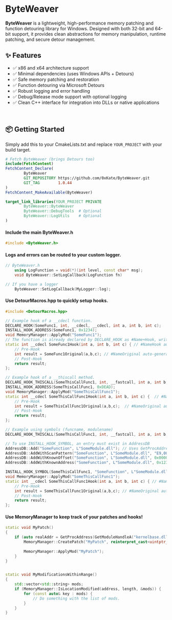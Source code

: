 ﻿# ByteWeaver

**ByteWeaver** is a lightweight, high-performance memory patching and function detouring library for Windows. Designed with both 32-bit and 64-bit support, it provides clean abstractions for memory manipulation, runtime patching, and secure detour management.

## ✨ Features

- ✅ x86 and x64 architecture support  
- ✅ Minimal dependencies (uses Windows APIs + Detours)  
- ✅ Safe memory patching and restoration  
- ✅ Function detouring via Microsoft Detours  
- ✅ Robust logging and error handling  
- ✅ Debug/Release mode support with optional logging  
- ✅ Clean C++ interface for integration into DLLs or native applications  

<br/>

## 📦 Getting Started
Simply add this to your CmakeLists.txt and replace `YOUR_PROJECT` with your build target.

~~~cmake
# Fetch ByteWeaver (brings Detours too)
include(FetchContent)
FetchContent_Declare(
        ByteWeaver
        GIT_REPOSITORY https://github.com/0xKate/ByteWeaver.git
        GIT_TAG        1.0.44
)
FetchContent_MakeAvailable(ByteWeaver)

target_link_libraries(YOUR_PROJECT PRIVATE
        ByteWeaver::ByteWeaver
        ByteWeaver::DebugTools	# Optional
        ByteWeaver::LogUtils	# Optional
)
~~~

#### Include the main ByteWeaver.h
~~~c++
#include <ByteWeaver.h>
~~~

#### Logs and errors can be routed to your custom logger.
~~~c++
// ByteWeaver.h
	using LogFunction = void(*)(int level, const char* msg);
	void ByteWeaver::SetLogCallback(LogFunction fn) 

// If you have a logger
	ByteWeaver::SetLogCallback(MyLogger::log);
~~~

#### Use DetourMacros.hpp to quickly setup hooks.
~~~c++
#include <DetourMacros.hpp>

// Example hook of a __cdecl function.
DECLARE_HOOK(SomeFunc1, int, __cdecl, __cdecl, int a, int b, int c);
INSTALL_HOOK_ADDRESS(SomeFunc1, 0x1234);
void MemoryManager::ApplyMod("SomeFunc1");
// The function is already declared by DECLARE_HOOK as #Name+Hook, write your implementation.
static int __cdecl SomeFunc1Hook(int a, int b, int c) { // #NameHook auto-generated 
    // Pre-Hook
    int result = SomeFunc1Original(a,b,c); // #NameOriginal auto-generated
    // Post-Hook
    return result;
}; 

// Example hook of a __thiscall method.
DECLARE_HOOK_THISCALL(SomeThisCallFunc1, int, __fastcall, int a, int b, int c);
INSTALL_HOOK_ADDRESS(SomeThisCallFunc1, 0xDEAD);
void MemoryManager::ApplyMod("SomeThisCallFunc1");
static int __cdecl SomeThisCallFunc1Hook(int a, int b, int c) {  // #NameHook auto-generated 
    // Pre-Hook
    int result = SomeThisCallFunc1Original(a,b,c);  // #NameOriginal auto-generated
    // Post-Hook
    return result;
}; 

// Example using symbols (funcname, modulename)
DECLARE_HOOK_THISCALL(SomeThisCallFunc1, int, __fastcall, int a, int b, int c);

// To use INSTALL_HOOK_SYMBOL, an entry must exist in AddressDB
AddressDB::Add("SomeFunction", L"SomeModule.dll"); // Uses GetProcAddress to find the symbol.
AddressDB::AddWithScanPattern("SomeFunction", L"SomeModule.dll", "E9,00,00,00,00"); // Scan pattern.
AddressDB::AddWithKnownOffset("SomeFunction", L"SomeModule.dll", 0x00001234); // Offset from module base.
AddressDB::AddWithKnownAddress("SomeFunction", L"SomeModule.dll", 0x12345678); // Static address.

INSTALL_HOOK_SYMBOL(SomeThisCallFunc1, "SomeFunction", L"SomeModule.dll");
void MemoryManager::ApplyMod("SomeThisCallFunc1");
static int __cdecl SomeThisCallFunc1Hook(int a, int b, int c) { // #NameHook auto-generated 
    // Pre-Hook
    int result = SomeThisCallFunc1Original(a,b,c); // #NameOriginal auto-generated
    // Post-Hook
    return result;
}; 
~~~

#### Use MemoryManager to keep track of your patches and hooks!
~~~c++
static void MyPatch()
{
    if (auto realAddr = GetProcAddress(GetModuleHandleA("kernelbase.dll"), "SomeKernelBaseFunc")) {
        MemoryManager::CreatePatch("MyPatch", reinterpret_cast<uintptr_t>(realAddr), { 0xE9, 0x00, 0x00, 0x00, 0x00 });
        
        MemoryManager::ApplyMod("MyPatch");
    }
}


static void MyModificationsWithinRange()
{
    std::vector<std::string> mods;
    if (MemoryManager::IsLocationModified(address, length, &mods)) {
        for (const auto& key : mods) {
            // Do something with the list of mods.
        }
    }
}
~~~


